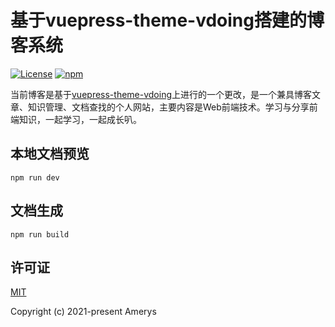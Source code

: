# 基于vuepress-theme-vdoing搭建的博客系统

<p>
    <a href="https://github.com/Chubby-Duner/blog/blob/master/LICENSE"><img src="https://img.shields.io/github/license/Chubby-Duner/blog
" alt="License"></a>
    <a href="https://www.npmjs.com/package/vuepress-theme-vdoing"><img alt="npm" src="https://img.shields.io/npm/v/vuepress-theme-vdoing"></a>
</p>

当前博客是基于[vuepress-theme-vdoing](https://github.com/xugaoyi/vuepress-theme-vdoing)上进行的一个更改，是一个兼具博客文章、知识管理、文档查找的个人网站，主要内容是Web前端技术。学习与分享前端知识，一起学习，一起成长叭。

## 本地文档预览
```
npm run dev
```

## 文档生成
```
npm run build
```

## 许可证
[MIT](https://github.com/Chubby-Duner/blog/blob/master/LICENSE)

Copyright (c) 2021-present Amerys